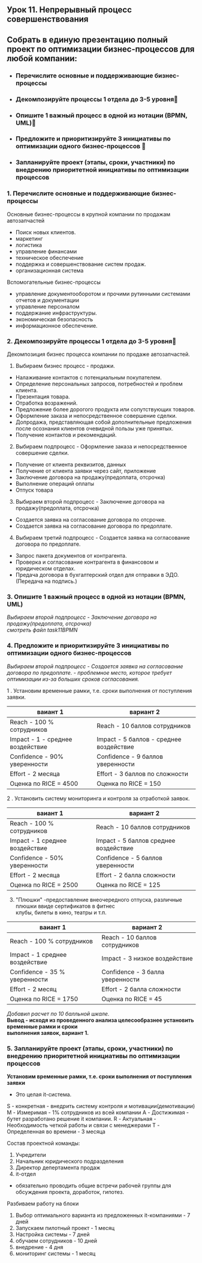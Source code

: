 ## Урок 11. Непрерывный процесс совершенствования
## Собрать в единую презентацию полный проект по оптимизации бизнес-процессов для любой компании:
- ### Перечислите основные и поддерживающие бизнес-процессы
- ### Декомпозируйте процессы 1 отдела до 3-5 уровня
- ### Опишите 1 важный процесс в одной из нотации (BPMN, UML)
- ### Предложите и приоритизируйте 3 инициативы по оптимизации одного бизнес-процессов 
- ### Запланируйте проект (этапы, сроки, участники) по внедрению приоритетной инициативы по оптимизации процессов

### 1. Перечислите основные и поддерживающие бизнес-процессы
Основные бизнес-процессы в крупной компании по продажам автозапчастей
- Поиск новых клиентов. 
- маркетинг
- логистика 
- управление финансами
- техническое обеспечение
- поддержка и совершенствование систем продаж. 
- организационная система

Вспомогательные бизнес-процессы
- управление документооборотом и прочими рутинными системами отчетов и документации
- управление персоналом
- поддержание инфраструктуры. 
- экономическая безопасность
- информационное обеспечение.


### 2. Декомпозируйте процессы 1 отдела до 3-5 уровня
Декомпозиция бизнес процесса  компании по продаже автозапчастей. 
1.	Выбираем бизнес процесс  - продажи. 
- Налаживание контактов с потенциальным покупателем.
- Определение персональных запросов, потребностей и проблем клиента.
- Презентация товара.
- Отработка возражений.
- Предложение более дорогого продукта или сопутствующих товаров.
- Оформление заказа и непосредственное совершение сделки.
- Допродажа, представляющая собой дополнительные предложения после осознания клиентов очевидной пользы уже принятых.
- Получение контактов и рекомендаций.

2.	Выбираем подпроцесс  - Оформление заказа и непосредственное совершение сделки.
- Получение от клиента реквизитов, данных
- Получение от клиента заявки через сайт, приложение
- Заключение договора на продажу(предоплата, отсрочка)
- Выполнение операций оплаты
- Отпуск товара 


3.	Выбираем второй подпроцесс - Заключение договора на продажу(предоплата, отсрочка)
- Создается заявка на согласование договора по отсрочке.
- Создается заявка на согласование договора по предоплате. 
4. Выбираем третий подпроцесс - Создается заявка на согласование договора по предоплате. 
- Запрос пакета документов от контрагента.
- Проверка и согласование контрагента в финансовом и юридическом отделах.
- Предача договора в бухгалтерский отдел для отправки в ЭДО.(Передача на подпись.)  

### 3. Опишите 1 важный процесс в одной из нотации (BPMN, UML)
*Выбираем второй подпроцесс - Заключение договора на продажу(предоплата, отсрочка)*<br>
*смотреть файл task11BPMN*

### 4. Предложите и приоритизируйте 3 инициативы по оптимизации одного бизнес-процессов
*Выбираем второй подпроцесс* 
*- Создается заявка на согласование договора по предоплате.*
    *- проблемное место, которое требует оптимизации из-за больших сроков согласования.* 

1 . Установим временные рамки, т.е. сроки выполнения от поступления заявки.

|ваиант 1  | вариант 2 |
|-|-|
|Reach  - 100 % сотрудников|Reach  - 10 баллов сотрудников|
|Impact - 1 - среднее воздействие|Impact - 5 баллов - среднее воздействие| 
|Confidence  - 90% уверенности|Confidence  - 9 баллов уверенности|
|Effort - 2 месяца |Effort - 3 баллов по сложности|
| Оценка по RICE = 4500 | Оценка по RICE = 150|

2 . Установить систему мониторинга и контроля за отработкой заявок. 

|ваиант 1  | вариант 2 |
|-|-|
|Reach  - 100 % сотрудников   |Reach  - 10 баллов сотрудников |
| Impact - 1 среднее воздействие   | Impact - 5 баллов среднее воздействие |
| Confidence - 50% уверенности| Confidence - 5 баллов уверенности|
|Effort - 2 месяца  | Effort - 2 балла сложности | 
|Оценка по RICE = 2500 | Оценка по RICE = 125| 

3. "Плюшки" -предоставление внеочередного отпуска, различные плюшки ввиде сертификатов в фитнес<br> клубы, билеты в кино, театры и т.п.

|ваиант 1  | вариант 2 |
|-|-|
|Reach  - 100 % сотрудников |Reach  - 10 баллов сотрудников |
|Impact - 1 среднее воздействие |Impact - 3 низкое воздействие | 
|Confidence - 35 % уверенности | Confidence - 3 балла уверенности| 
|Effort - 2 месяц | Effort - 2 балла сложности|
| Оценка по RICE = 1750|Оценка по RICE = 45 |

*Добавил расчет по 10 балльной шкале.* <br>
**Вывод - исходя из проведенного анализа целесообразнее установить временные рамки и сроки<br> выполнения заявок, вариант 1.** 

### 5. Запланируйте проект (этапы, сроки, участники) по внедрению приоритетной инициативы по оптимизации процессов
**Установим временные рамки, т.е. сроки выполнения от поступления заявки**
- Это целая it-система. 

S - конкретная - внедрить систему контроля и мотивации(демотивации) 
M - Измеримая - 1% сотрудников из всей компании 
A - Достижимая - бутет разработано решение it компании. 
R - Актуальная - Необходимость четкой работы и связи с менеджерами
T - Определенная во времени - 3 месяца

Состав проектной команды:
1. Учредители
2. Начальник юридического подразделения 
3. Директор депертамента продаж
4. it-отдел

- обязательно проводить общие встречи рабочей группы для обсуждения проекта, доработок, гипотез. 


Разбиваем работу на блоки
1. Выбор оптимального варианта из предложенных it-компаниями - 7 дней
2. Запускаем пилотный проект - 1 месяц 
3. Настройка системы - 7 дней
4. обучаем сотрудников - 10 дней
5. внедрение - 4 дня
6. мониторинг системы - 1 месяц
